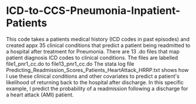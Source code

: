 # ICD-to-CCS-Pneumonia-Inpatient-Patients
This code takes a patients medical history (ICD codes in past episodes) and created appx 35 clinical conditions that predict a patient being readmitted to a hospital after treatment for Pneumonia.
There are 13 .do files that map patient diagnosis ICD codes to clinical conditions. The files are labelled file1_pnr1_cc.do to file13_pnr1_cc.do 
The stata log file Predicting_Readmission_Scores_Patients_HeartAttack_HRRP.txt shows how I use these clinical conditions and other covariates to predict a patient's likelihood
of returning back to the hospital after discharge. In this specific example, I predict the probability of a readmission following a discharge for a heart attack (AMI)
patient. 
